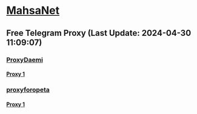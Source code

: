 
# [MahsaNet](https://t.me/mahsa_net)
## Free Telegram Proxy (Last Update: 2024-04-30 11:09:07)
### [ProxyDaemi](https://t.me/ProxyDaemi)
#### [Proxy 1](tg://proxy?server=89.41.181.118&port=443&secret=ee1603010200010001fc030386e24c3add76616e2e6e616a76612e636f6d)
### [proxyforopeta](https://t.me/proxyforopeta)
#### [Proxy 1](tg://proxy?server=37.27.8.188&port=443&secret=3QAAAAAAAAAAAAAAAAAAAAA=)

    
